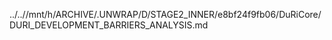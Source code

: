 ../..//mnt/h/ARCHIVE/.UNWRAP/D/STAGE2_INNER/e8bf24f9fb06/DuRiCore/DURI_DEVELOPMENT_BARRIERS_ANALYSIS.md